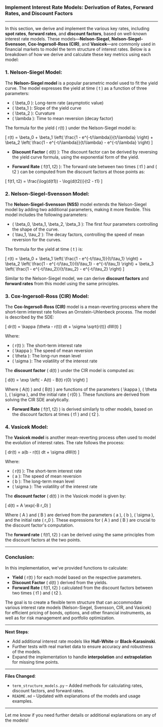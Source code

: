 
  
### Implement Interest Rate Models: Derivation of Rates, Forward Rates, and Discount Factors

---

In this section, we derive and implement the various key rates, including **spot rates**, **forward rates**, and **discount factors**, based on well-known interest rate models. These models—**Nelson-Siegel**, **Nelson-Siegel-Svensson**, **Cox-Ingersoll-Ross (CIR)**, and **Vasicek**—are commonly used in financial markets to model the term structure of interest rates. 
Below is a breakdown of how we derive and calculate these key metrics using each model:

### **1. Nelson-Siegel Model**:

The **Nelson-Siegel model** is a popular parametric model used to fit the yield curve. The model expresses the yield at time \( t \) as a function of three parameters:
- \( \beta_0 \): Long-term rate (asymptotic value)
- \( \beta_1 \): Slope of the yield curve
- \( \beta_2 \): Curvature
- \( \lambda \): Time to mean reversion (decay factor)

The formula for the yield \( r(t) \) under the Nelson-Siegel model is:

\[
r(t) = \beta_0 + \beta_1 \left( \frac{1 - e^{-t/\lambda}}{t/\lambda} \right) + \beta_2 \left( \frac{1 - e^{-t/\lambda}}{t/\lambda} - e^{-t/\lambda} \right)
\]

- **Discount Factor** \( d(t) \): The discount factor can be derived by reversing the yield curve formula, using the exponential form of the yield.
  
- **Forward Rate** \( f(t1, t2) \): The forward rate between two times \( t1 \) and \( t2 \) can be computed from the discount factors at those points as:

\[
f(t1, t2) = \frac{\log(d(t1)) - \log(d(t2))}{t2 - t1}
\]

### **2. Nelson-Siegel-Svensson Model**:

The **Nelson-Siegel-Svensson (NSS)** model extends the Nelson-Siegel model by adding two additional parameters, making it more flexible. This model includes the following parameters:
- \( \beta_0, \beta_1, \beta_2, \beta_3 \): The first four parameters controlling the shape of the curve.
- \( \tau_1, \tau_2 \): The decay factors, controlling the speed of mean reversion for the curves.

The formula for the yield at time \( t \) is:

\[
r(t) = \beta_0 + \beta_1 \left( \frac{1 - e^{-t/\tau_1}}{t/\tau_1} \right) + \beta_2 \left( \frac{1 - e^{-t/\tau_1}}{t/\tau_1} - e^{-t/\tau_1} \right) + \beta_3 \left( \frac{1 - e^{-t/\tau_2}}{t/\tau_2} - e^{-t/\tau_2} \right)
\]

Similar to the Nelson-Siegel model, we can derive **discount factors** and **forward rates** from this model using the same principles.

### **3. Cox-Ingersoll-Ross (CIR) Model**:

The **Cox-Ingersoll-Ross (CIR)** model is a mean-reverting process where the short-term interest rate follows an Ornstein-Uhlenbeck process. The model is described by the SDE:

\[
dr(t) = \kappa (\theta - r(t)) dt + \sigma \sqrt{r(t)} dW(t)
\]

Where:
- \( r(t) \): The short-term interest rate
- \( \kappa \): The speed of mean reversion
- \( \theta \): The long-run mean level
- \( \sigma \): The volatility of the interest rate

The **discount factor** \( d(t) \) under the CIR model is computed as:

\[
d(t) = \exp \left( - A(t) - B(t) r(0) \right)
\]

Where \( A(t) \) and \( B(t) \) are functions of the parameters \( \kappa \), \( \theta \), \( \sigma \), and the initial rate \( r(0) \). These functions are derived from solving the CIR SDE analytically.

- **Forward Rate** \( f(t1, t2) \) is derived similarly to other models, based on the discount factors at times \( t1 \) and \( t2 \).

### **4. Vasicek Model**:

The **Vasicek model** is another mean-reverting process often used to model the evolution of interest rates. The rate follows the process:

\[
dr(t) = a(b - r(t)) dt + \sigma dW(t)
\]

Where:
- \( r(t) \): The short-term interest rate
- \( a \): The speed of mean reversion
- \( b \): The long-term mean level
- \( \sigma \): The volatility of the interest rate

The **discount factor** \( d(t) \) in the Vasicek model is given by:

\[
d(t) = A \exp(-B r_0)
\]

Where \( A \) and \( B \) are derived from the parameters \( a \), \( b \), \( \sigma \), and the initial rate \( r_0 \). These expressions for \( A \) and \( B \) are crucial to the discount factor's computation.

The **forward rate** \( f(t1, t2) \) can be derived using the same principles from the discount factors at the two points.

---

### **Conclusion**:

In this implementation, we've provided functions to calculate:
- **Yield** \( r(t) \) for each model based on the respective parameters.
- **Discount Factor** \( d(t) \) derived from the yields.
- **Forward Rate** \( f(t1, t2) \) calculated from the discount factors between two times \( t1 \) and \( t2 \).

The goal is to create a flexible term structure that can accommodate various interest rate models (Nelson-Siegel, Svensson, CIR, and Vasicek) for efficient pricing of bonds, options, and other financial instruments, as well as for risk management and portfolio optimization.

---

**Next Steps**:  
- Add additional interest rate models like **Hull-White** or **Black-Karasinski**.
- Further tests with real market data to ensure accuracy and robustness of the models.
- Expand the implementation to handle **interpolation** and **extrapolation** for missing time points.

---

**Files Changed**:
- `term_structure_models.py` – Added methods for calculating rates, discount factors, and forward rates.
- `README.md` – Updated with explanations of the models and usage examples.

---

Let me know if you need further details or additional explanations on any of the models!
